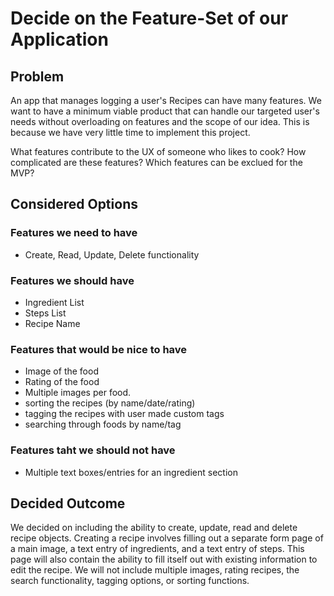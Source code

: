# Decide on the Feature-Set of our Application #

## Problem ##

An app that manages logging a user's Recipes can have many features. We want to have a minimum viable product that can handle our targeted user's needs without overloading on features and the scope of our idea. This is because we have very little time to implement this project. 

What features contribute to the UX of someone who likes to cook?
How complicated are these features?
Which features can be exclued for the MVP?

## Considered Options ##

### Features we need to have ###

* Create, Read, Update, Delete functionality

### Features we should have ###

* Ingredient List
* Steps List
* Recipe Name

### Features that would be nice to have ###

* Image of the food
* Rating of the food
* Multiple images per food.
* sorting the recipes (by name/date/rating)
* tagging the recipes with user made custom tags
* searching through foods by name/tag

### Features taht we should not have ###

* Multiple text boxes/entries for an ingredient section

## Decided Outcome ##

We decided on including the ability to create, update, read and delete recipe objects. Creating a recipe involves filling out a separate form page of a main image, a text entry of ingredients, and a text entry of steps. This page will also contain the ability to fill itself out with existing information to edit the recipe. We will not include multiple images, rating recipes, the search functionality, tagging options, or sorting functions. 